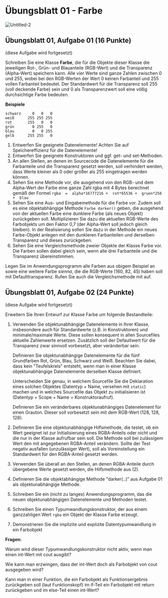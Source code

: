 # Übungsblatt 01 - Farbe

![Untitled-2](https://user-images.githubusercontent.com/20336567/153412928-c1cce69c-01ff-4bfb-9801-5d72df891f6f.png)

## Übungsblatt 01, Aufgabe 01 (16 Punkte)
(diese Aufgabe wird fortgesetzt)

Schreiben Sie eine Klasse **Farbe**, die für die Objekte dieser Klasse die jeweiligen Rot-, Grün- und Blauanteile (RGB-Wert) und die Transparenz (Alpha-Wert) speichern kann. Alle vier Werte sind ganze Zahlen zwischen 0 und 255, wobei bei den RGB-Werten der Wert 0 keinen Farbanteil und 255 vollen Farbanteil bedeutet. Der Standardwert für die Transparenz soll 255 (voll deckende Farbe) sein und 0 als Transparenzwert soll eine völlig durchsichtige Farbe bedeuten.

**Beispiele** 
```
schwarz     0   0   0
weiß      255 255 255
rot       255   0   0
grün        0 255   0
blau        0   0 255
gelb      255 255   0
```

1. Entwerfen Sie geeignete Datenelemente! Achten Sie auf Speichereffizienz für die Datenelemente!
2. Entwerfen Sie geeignete Konstruktoren und ggf. get- und set-Methoden.
3. An allen Stellen, an denen im Sourcecode die Datenelemente für die Farbanteile und die Transparenz gesetzt werden, soll verhindert werden, dass Werte kleiner als 0 oder größer als 255 eingetragen werden können.
4. Sehen Sie eine Methode vor, die ausgehend von den RGB- und dem Alpha-Wert der Farbe eine ganze Zahl rgba mit 4 Bytes berechnet gemäß der Formel
    `rgba  =  alpha*16777216 +  rot*65536 +  gruen*256 +  blau`
5. Sehen Sie eine Aus- und Eingabemethode für die Farbe vor. Zudem soll es eine objektabhängige Methode `Farbe darker()` geben, die ausgehend von der aktuellen Farbe eine dunklere Farbe (als neues Objekt) zurückgeben soll. Multiplizieren Sie dazu die aktuellen RGB-Werte des Farbobjekts um den Faktor 0,7 (der Alpha-Wert soll jedoch gleich bleiben). In der Realisierung sollen Sie dazu in der Methode ein neues  Farbe-Objekt anlegen mit den dunkleren Farbanteilen und derselben Transparenz und dieses zurückgeben.
6. Sehen Sie eine Vergleichsmethode zweier Objekte der Klasse Farbe vor. Die Farben sollen dabei gleich sein, wenn alle drei Farbanteile und die Transparenz übereinstimmen.

Legen Sie im Anwendungsprogramm alle Farben aus obigem Beispiel an sowie eine weitere Farbe *sienna*, die die RGB-Werte (160, 82, 45) haben soll mit Defaulttransparenz. Rufen Sie auch die Vergleichsmethode mit auf.

## Übungsblatt 01, Aufgabe 02 (24 Punkte)
(diese Aufgabe wird fortgesetzt)

Erweitern Sie Ihren Entwurf zur Klasse Farbe um folgende Bestandteile:

1.	Verwenden Sie objektunabhängige Datenelemente in Ihrer Klasse, insbesondere auch für Standardwerte (z.B. in Konstruktoren) und minimale/maximale Werte. Diese sollen konsequent in allen Sourcefiles aktuelle Zahlenwerte ersetzen. Zusätzlich soll der Defaultwert für die Transparenz zwar sinnvoll vorbesetzt, aber veränderbar sein.

	Definieren Sie objektunabhängige Datenelemente für die fünf Grundfarben Rot, Grün, Blau, Schwarz und Weiß. Beachten Sie dabei, dass kein "Teufelskreis" entsteht, wenn man in einer Klasse objektunabhängige Datenelemente derselben Klasse definiert.

	  Unterscheiden Sie genau, in welchem Sourcefile Sie die Deklaration eines solchen Objektes (Datentyp + Name, versehen mit `static`) machen und in welches Sourcefile das Objekt zu initialisieren ist (Datentyp + Scope + Name + Konstruktoraufruf).

	Definieren Sie ein veränderbares objektunabhängiges Datenelement für einen Grauton. Dieser soll vorbesetzt sein mit dem RGB-Wert (128, 128, 128).


2.	Definieren Sie eine objektunabhängige Hilfsmethode, die testet, ob ein Wert geeignet ist zur Initialisierung eines RGBA-Anteils oder nicht und die nur in der Klasse aufrufbar sein soll. Die Methode soll bei zulässigem Wert den mit angegebenen RGBA-Anteil verändern. Sollte der Test negativ ausfallen (unzulässiger Wert), soll als Voreinstellung ein Standardwert für den RGBA-Anteil gesetzt werden.


3.	Verwenden Sie überall an den Stellen, an denen RGBA-Anteile durch übergebene Werte gesetzt werden, die Hilfsmethode aus (2).

4.	 Definieren Sie die objektabhängige Methode "darker(..)" aus Aufgabe 01 als objektunabhängige Methode.

5.	Schreiben Sie ein (nicht zu langes) Anwendungsprogramm, das die neuen objektunabhängigen Datenelemente und Methoden testet.

6.	Schreiben Sie einen Typumwandlungskonstruktor, der aus einem ganzzahligen Wert `rgba` ein Objekt der Klasse Farbe erzeugt.

7.	Demonstrieren Sie die implizite und explizite Datentypumwandlung in ein Farbobjekt

**Fragen:**

Warum wird dieser Typumwandlungskonstruktor nicht aktiv, wenn man einen int-Wert mit cout ausgibt?

Wie kann man erzwingen, dass der int-Wert doch als Farbobjekt von cout ausgegeben wird?

Kann man in einer Funktion, die ein Farbobjekt als Funktionsergebnis zurückgeben soll (laut Funktionskopf) im if-Teil ein Farbobjekt mit return zurückgeben und im else-Teil einen int-Wert?
